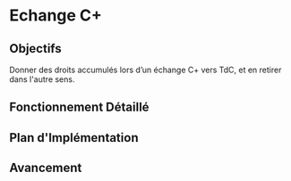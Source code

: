 # Echange C+

## Objectifs
Donner des droits accumulés lors d’un échange C+ vers TdC, et en retirer dans l'autre sens.

## Fonctionnement Détaillé

## Plan d'Implémentation

## Avancement